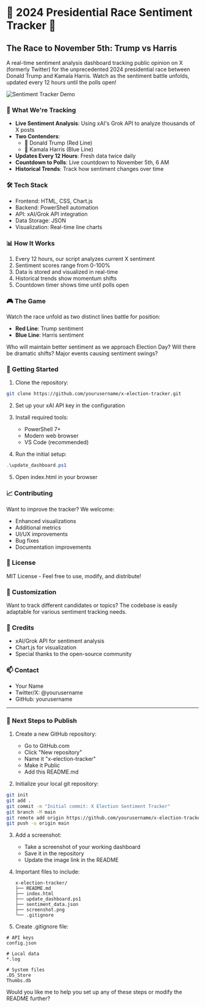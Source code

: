 # 🏁 2024 Presidential Race Sentiment Tracker 🏁

## The Race to November 5th: Trump vs Harris

A real-time sentiment analysis dashboard tracking public opinion on X (formerly Twitter) for the unprecedented 2024 presidential race between Donald Trump and Kamala Harris. Watch as the sentiment battle unfolds, updated every 12 hours until the polls open!

![Sentiment Tracker Demo](placeholder-for-your-screenshot.png)

### 🎯 What We're Tracking

- **Live Sentiment Analysis**: Using xAI's Grok API to analyze thousands of X posts
- **Two Contenders**: 
  - 🐘 Donald Trump (Red Line)
  - 🐴 Kamala Harris (Blue Line)
- **Updates Every 12 Hours**: Fresh data twice daily
- **Countdown to Polls**: Live countdown to November 5th, 6 AM
- **Historical Trends**: Track how sentiment changes over time

### 🛠️ Tech Stack

- Frontend: HTML, CSS, Chart.js
- Backend: PowerShell automation
- API: xAI/Grok API integration
- Data Storage: JSON
- Visualization: Real-time line charts

### 📊 How It Works

1. Every 12 hours, our script analyzes current X sentiment
2. Sentiment scores range from 0-100%
3. Data is stored and visualized in real-time
4. Historical trends show momentum shifts
5. Countdown timer shows time until polls open

### 🎮 The Game

Watch the race unfold as two distinct lines battle for position:
- **Red Line**: Trump sentiment
- **Blue Line**: Harris sentiment

Who will maintain better sentiment as we approach Election Day? Will there be dramatic shifts? Major events causing sentiment swings?

### 🚀 Getting Started

1. Clone the repository:
```bash
git clone https://github.com/yourusername/x-election-tracker.git
```

2. Set up your xAI API key in the configuration

3. Install required tools:
   - PowerShell 7+
   - Modern web browser
   - VS Code (recommended)

4. Run the initial setup:
```powershell
.\update_dashboard.ps1
```

5. Open index.html in your browser

### 📈 Contributing

Want to improve the tracker? We welcome:
- Enhanced visualizations
- Additional metrics
- UI/UX improvements
- Bug fixes
- Documentation improvements

### 📝 License

MIT License - Feel free to use, modify, and distribute!

### 🎨 Customization

Want to track different candidates or topics? The codebase is easily adaptable for various sentiment tracking needs.

### 🤝 Credits

- xAI/Grok API for sentiment analysis
- Chart.js for visualization
- Special thanks to the open-source community

### 📫 Contact

- Your Name
- Twitter/X: @yourusername
- GitHub: yourusername

---

### 🎯 Next Steps to Publish

1. Create a new GitHub repository:
   - Go to GitHub.com
   - Click "New repository"
   - Name it "x-election-tracker"
   - Make it Public
   - Add this README.md

2. Initialize your local git repository:
```bash
git init
git add .
git commit -m "Initial commit: X Election Sentiment Tracker"
git branch -M main
git remote add origin https://github.com/yourusername/x-election-tracker.git
git push -u origin main
```

3. Add a screenshot:
   - Take a screenshot of your working dashboard
   - Save it in the repository
   - Update the image link in the README

4. Important files to include:
   ```
   x-election-tracker/
   ├── README.md
   ├── index.html
   ├── update_dashboard.ps1
   ├── sentiment_data.json
   ├── screenshot.png
   └── .gitignore
   ```

5. Create .gitignore file:
```
# API keys
config.json

# Local data
*.log

# System files
.DS_Store
Thumbs.db
```

Would you like me to help you set up any of these steps or modify the README further?
